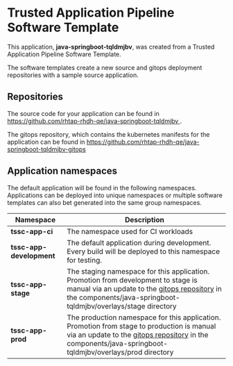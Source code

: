 # Trusted Application Pipeline Software Template

This application, **java-springboot-tqldmjbv**, was created from a Trusted Application Pipeline Software Template.

The software templates create a new source and gitops deployment repositories with a sample source application. 

## Repositories

The source code for your application can be found in [https://github.com/rhtap-rhdh-qe/java-springboot-tqldmjbv ](https://github.com/rhtap-rhdh-qe/java-springboot-tqldmjbv ).
 
The gitops repository, which contains the kubernetes manifests for the application can be found in 
[https://github.com/rhtap-rhdh-qe/java-springboot-tqldmjbv-gitops ](https://github.com/rhtap-rhdh-qe/java-springboot-tqldmjbv-gitops ) 

## Application namespaces 

The default application will be found in the following namespaces. Applications can be deployed into unique namespaces or multiple software templates can also bet generated into the same group namespaces.  

|  Namespace   |  Description   |  
| -------- | -------- |
| **tssc-app-ci** | The namespace used for CI workloads |
| **tssc-app-development** | The default application during development. Every build will be deployed to this namespace for testing. |
| **tssc-app-stage** | The staging namespace for this application. Promotion from development to stage is manual via an update to the [gitops repository](https://github.com/rhtap-rhdh-qe/java-springboot-tqldmjbv-gitops ) in the components/java-springboot-tqldmjbv/overlays/stage directory |
| **tssc-app-prod** | The production namespace for this application. Promotion from stage to production is manual via an update to the [gitops repository](https://github.com/rhtap-rhdh-qe/java-springboot-tqldmjbv-gitops ) in the components/java-springboot-tqldmjbv/overlays/prod directory |